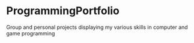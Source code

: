 # ProgrammingPortfolio
Group and personal projects displaying my various skills in computer and game programming
